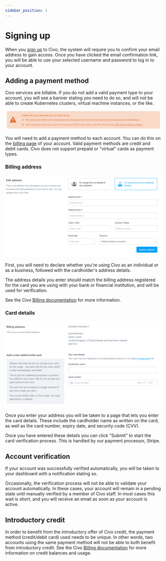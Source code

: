 ```yaml
---
sidebar_position: 1
---
```


# Signing up

When you [sign up](https://dashboard.civo.com/signup) to Civo, the system will require you to confirm your email address to gain access. Once you have clicked the email confirmation link, you will be able to use your selected username and password to log in to your account.

## Adding a payment method

Civo services are billable. If you do not add a valid payment type to your account, you will see a banner stating you need to do so, and will not be able to create Kubernetes clusters, virtual machine instances, or the like.

![Payment method missing banner](payment_method_missing.png)

You will need to add a payment method to each account. You can do this on the [billing page](https://dashboard.civo.com/billing) of your account. Valid payment methods are credit and debit cards. Civo does not support prepaid or "virtual" cards as payment types.

### Billing address

![Billing address entry screen](billing_address.png)

First, you will need to declare whether you're using Civo as an individual or as a business, followed with the cardholder's address details.

The address details you enter should match the billing address registered for the card you are using with your bank or financial institution, and will be used for verification.

See the Civo [Billing documentation](./billing) for more information.

### Card details

![Card entry screen](card_details.png)

Once you enter your address you will be taken to a page that lets you enter the card details. These include the cardholder name as written on the card, as well as the card number, expiry date, and security code (CVV).

Once you have entered these details you can click "Submit" to start the card verification process. This is handled by our payment processor, Stripe.

## Account verification

If your account was successfully verified automatically, you will be taken to your dashboard with a notification stating so.

Occasionally, the verification process will not be able to validate your account automatically. In these cases, your account will remain in a pending state until manually verified by a member of Civo staff. In most cases this wait is short, and you will receive an email as soon as your account is active.

## Introductory credit

In order to benefit from the introductory offer of Civo credit, the payment method (credit/debit card) used needs to be unique. In other words, two accounts using the same payment method will not be able to both benefit from introductory credit. See the Civo [Billing documentation](billing.md) for more information on credit balances and usage.